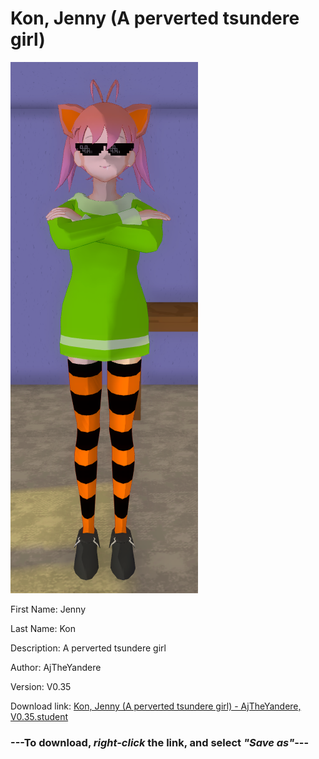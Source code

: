 # Kon, Jenny (A perverted tsundere girl)

<img src = "https://raw.githubusercontent.com/Arbiter1223/Daigaku-Gurashi-Custom-Students/master/Students/Files/Kon%2C%20Jenny%20(A%20perverted%20tsundere%20girl).png">

First Name: Jenny

Last Name: Kon

Description: A perverted tsundere girl

Author: AjTheYandere

Version: V0.35

Download link: <a href="https://raw.githubusercontent.com/Arbiter1223/Daigaku-Gurashi-Custom-Students/master/Students/Files/Kon%2C%20Jenny%20(A%20perverted%20tsundere%20girl)%20-%20AjTheYandere%2C%20V0.35.student">Kon, Jenny (A perverted tsundere girl) - AjTheYandere, V0.35.student</a>

### ---**To download, _right-click_ the link, and select _"Save as"_**---
